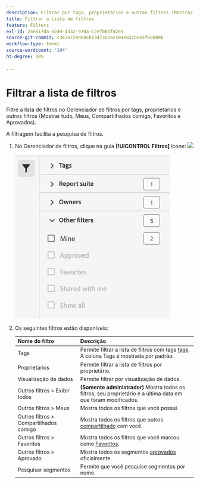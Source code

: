 ```yaml
---
description: Filtrar por tags, proprietários e outros filtros (Mostrar tudo, Meus, Compartilhados comigo, Favoritos e Aprovados).
title: Filtrar a lista de filtros
feature: Filters
exl-id: 25e617da-8249-4332-970a-c2ef00bf42e3
source-git-commit: c343a729de4cb13473a7acc04e837b5e5f69809b
workflow-type: tm+mt
source-wordcount: '194'
ht-degree: 30%

---
```


# Filtrar a lista de filtros

Filtre a lista de filtros no Gerenciador de filtros por tags, proprietários e outros filtros (Mostrar tudo, Meus, Compartilhados comigo, Favoritos e Aprovados).

A filtragem facilita a pesquisa de filtros.

1. No Gerenciador de filtros, clique na guia **[!UICONTROL Filtros]** ícone:  ![](https://spectrum.adobe.com/static/icons/workflow_18/Smock_Filter_18_N.svg)

   ![Gerenciador de filtros mostrando o ícone Filtros e os filtros disponíveis.](assets/filtering.png)

2. Os seguintes filtros estão disponíveis:

   | Nome do filtro | Descrição |
   |---|---|
   | Tags | Permite filtrar a lista de filtros com tags [tags](/help/components/filters/filters-tag.md). A coluna Tags é mostrada por padrão. |
   | Proprietários | Permite filtrar a lista de filtros por proprietário. |
   | Visualização de dados | Permite filtrar por visualização de dados. |
   | Outros filtros > Exibir todos | **(Somente administrador)** Mostra todos os filtros, seu proprietário e a última data em que foram modificados. |
   | Outros filtros > Meus | Mostra todos os filtros que você possui. |
   | Outros filtros > Compartilhados comigo | Mostra todos os filtros que outros [compartilhado](/help/components/filters/filters-share.md) com você. |
   | Outros filtros > Favoritos | Mostra todos os filtros que você marcou como [Favoritos](/help/components/filters/filters-favorite.md). |
   | Outros filtros > Aprovado | Mostra todos os segmentos [aprovados](/help/components/filters/filters-approve.md) oficialmente. |
   | Pesquisar segmentos | Permite que você pesquise segmentos por nome. |
